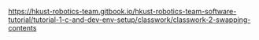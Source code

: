https://hkust-robotics-team.gitbook.io/hkust-robotics-team-software-tutorial/tutorial-1-c-and-dev-env-setup/classwork/classwork-2-swapping-contents
